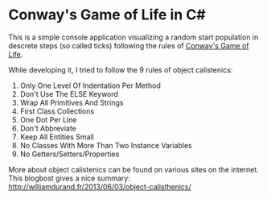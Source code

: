 Conway's Game of Life in C#
==========

This is a simple console application visualizing a random start population in descrete steps (so called ticks) following the rules of [Conway's Game of Life](http://en.wikipedia.org/wiki/Conway's_Game_of_Life).

While developing it, I tried to follow the 9 rules of object calistenics:

1. Only One Level Of Indentation Per Method
2. Don't Use The ELSE Keyword
3. Wrap All Primitives And Strings
4. First Class Collections
5. One Dot Per Line
6. Don't Abbreviate
7. Keep All Entities Small
8. No Classes With More Than Two Instance Variables
9. No Getters/Setters/Properties

More about object calistenics can be found on various sites on the internet. This blogbost gives a nice summary:
http://williamdurand.fr/2013/06/03/object-calisthenics/
